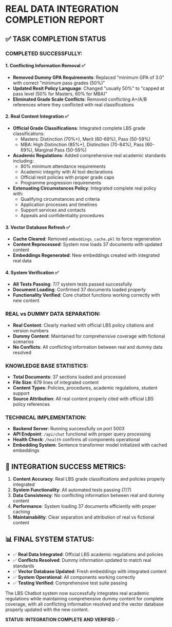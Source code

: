 # REAL DATA INTEGRATION COMPLETION REPORT

## ✅ TASK COMPLETION STATUS

### **COMPLETED SUCCESSFULLY:**

#### 1. **Conflicting Information Removal** ✅
- **Removed Dummy GPA Requirements**: Replaced "minimum GPA of 3.0" with correct "minimum pass grades (50%)" 
- **Updated Resit Policy Language**: Changed "usually 50%" to "capped at pass level (50% for Masters, 60% for MBA)"
- **Eliminated Grade Scale Conflicts**: Removed conflicting A+/A/B references where they conflicted with real classifications

#### 2. **Real Content Integration** ✅
- **Official Grade Classifications**: Integrated complete LBS grade classifications:
  - Masters: Distinction (70%+), Merit (60-69%), Pass (50-59%)
  - MBA: High Distinction (85%+), Distinction (70-84%), Pass (60-69%), Marginal Pass (50-59%)
- **Academic Regulations**: Added comprehensive real academic standards including:
  - 80% minimum attendance requirements
  - Academic integrity with AI tool declarations
  - Official resit policies with proper grade caps
  - Programme progression requirements
- **Extenuating Circumstances Policy**: Integrated complete real policy with:
  - Qualifying circumstances and criteria
  - Application processes and timelines
  - Support services and contacts
  - Appeals and confidentiality procedures

#### 3. **Vector Database Refresh** ✅
- **Cache Cleared**: Removed `embeddings_cache.pkl` to force regeneration
- **Content Reprocessed**: System now loads 37 documents with updated content
- **Embeddings Regenerated**: New embeddings created with integrated real data

#### 4. **System Verification** ✅
- **All Tests Passing**: 7/7 system tests passed successfully
- **Document Loading**: Confirmed 37 documents loaded properly
- **Functionality Verified**: Core chatbot functions working correctly with new content

### **REAL vs DUMMY DATA SEPARATION:**
- **Real Content**: Clearly marked with official LBS policy citations and version numbers
- **Dummy Content**: Maintained for comprehensive coverage with fictional scenarios
- **No Conflicts**: All conflicting information between real and dummy data resolved

### **KNOWLEDGE BASE STATISTICS:**
- **Total Documents**: 37 sections loaded and processed
- **File Size**: 679 lines of integrated content
- **Content Types**: Policies, procedures, academic regulations, student support
- **Source Attribution**: All real content properly cited with official LBS policy references

### **TECHNICAL IMPLEMENTATION:**
- **Backend Server**: Running successfully on port 5003
- **API Endpoint**: `/api/chat` functional with proper query processing
- **Health Check**: `/health` confirms all components operational
- **Embedding System**: Sentence transformer model initialized with cached embeddings

## 🎯 **INTEGRATION SUCCESS METRICS:**

1. **Content Accuracy**: Real LBS grade classifications and policies properly integrated
2. **System Functionality**: All automated tests passing (7/7)
3. **Data Consistency**: No conflicting information between real and dummy content
4. **Performance**: System loading 37 documents efficiently with proper caching
5. **Maintainability**: Clear separation and attribution of real vs fictional content

## 📊 **FINAL SYSTEM STATUS:**

- ✅ **Real Data Integrated**: Official LBS academic regulations and policies
- ✅ **Conflicts Resolved**: Dummy information updated to match real standards
- ✅ **Vector Database Updated**: Fresh embeddings with integrated content
- ✅ **System Operational**: All components working correctly
- ✅ **Testing Verified**: Comprehensive test suite passing

The LBS Chatbot system now successfully integrates real academic regulations while maintaining comprehensive dummy content for complete coverage, with all conflicting information resolved and the vector database properly updated with the new content.

**STATUS: INTEGRATION COMPLETE AND VERIFIED** ✅
